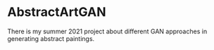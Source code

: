 # AbstractArtGAN
There is my summer 2021 project about different GAN approaches in generating abstract paintings.
